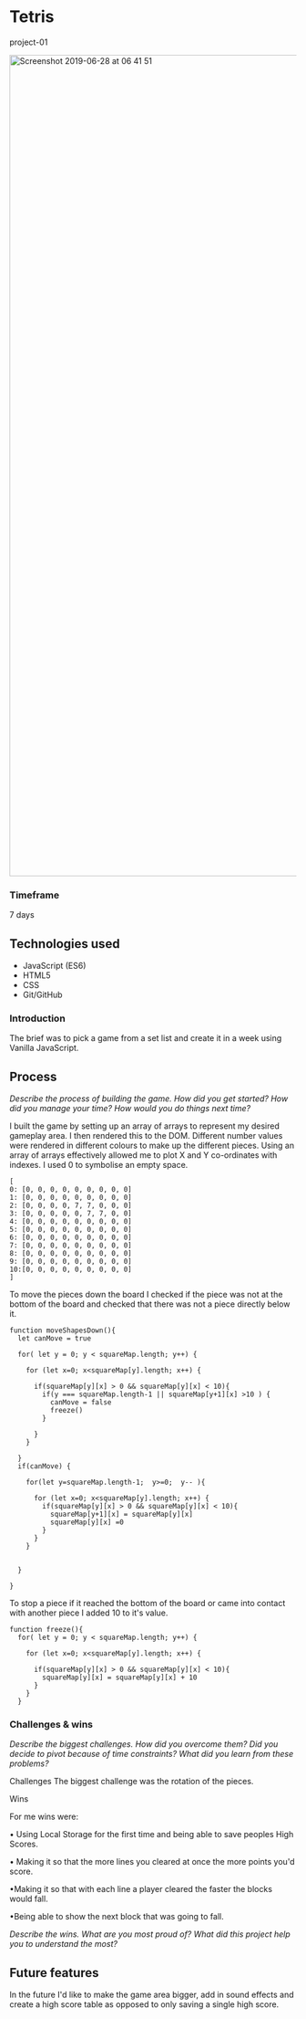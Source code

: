 # Tetris
project-01


<img width="1439" alt="Screenshot 2019-06-28 at 06 41 51" src="https://user-images.githubusercontent.com/44926628/60319901-edb51d00-996f-11e9-8828-ab79d112155d.png">

### Timeframe
7 days

## Technologies used


* JavaScript (ES6)
* HTML5
* CSS
* Git/GitHub


### Introduction
The brief was to pick a game from a set list and create it in a week using Vanilla JavaScript.


## Process
_Describe the process of building the game. How did you get started? How did you manage your time? How would you do things next time?_

I built the game by setting up an array of arrays to represent my desired gameplay area. I then rendered this to the DOM. Different number values were rendered in different colours to make up the different pieces. Using an array of arrays effectively allowed me to plot X and Y co-ordinates with indexes. I used 0 to symbolise an empty space.

```
[
0: [0, 0, 0, 0, 0, 0, 0, 0, 0]
1: [0, 0, 0, 0, 0, 0, 0, 0, 0]
2: [0, 0, 0, 0, 7, 7, 0, 0, 0]
3: [0, 0, 0, 0, 0, 7, 7, 0, 0]
4: [0, 0, 0, 0, 0, 0, 0, 0, 0]
5: [0, 0, 0, 0, 0, 0, 0, 0, 0]
6: [0, 0, 0, 0, 0, 0, 0, 0, 0]
7: [0, 0, 0, 0, 0, 0, 0, 0, 0]
8: [0, 0, 0, 0, 0, 0, 0, 0, 0]
9: [0, 0, 0, 0, 0, 0, 0, 0, 0]
10:[0, 0, 0, 0, 0, 0, 0, 0, 0]
]
```

To move the pieces down the board I checked if the piece was not at the bottom of the board and checked that there was not a piece directly below it.

```
function moveShapesDown(){
  let canMove = true

  for( let y = 0; y < squareMap.length; y++) {

    for (let x=0; x<squareMap[y].length; x++) {

      if(squareMap[y][x] > 0 && squareMap[y][x] < 10){
        if(y === squareMap.length-1 || squareMap[y+1][x] >10 ) {
          canMove = false
          freeze()
        }

      }
    }

  }
  if(canMove) {

    for(let y=squareMap.length-1;  y>=0;  y-- ){

      for (let x=0; x<squareMap[y].length; x++) {
        if(squareMap[y][x] > 0 && squareMap[y][x] < 10){
          squareMap[y+1][x] = squareMap[y][x]
          squareMap[y][x] =0
        }
      }
    }


  }

}
```

To stop a piece if it reached the bottom of the board or came into contact with another piece I added 10 to it's value.

```
function freeze(){
  for( let y = 0; y < squareMap.length; y++) {

    for (let x=0; x<squareMap[y].length; x++) {

      if(squareMap[y][x] > 0 && squareMap[y][x] < 10){
        squareMap[y][x] = squareMap[y][x] + 10
      }
    }
  }
  ```


### Challenges & wins
_Describe the biggest challenges.
  How did you overcome them?
  Did you decide to pivot because of time constraints?
  What did you learn from these problems?_


Challenges
  The biggest challenge was the rotation of the pieces.


Wins

For me wins were:

• Using Local Storage for the first time and being able to save peoples High Scores.

• Making it so that the more lines you cleared at once the more points you'd score.

•Making it so that with each line a player cleared the faster the blocks would fall.

•Being able to show the next block that was going to fall.


_Describe the wins.
  What are you most proud of?
  What did this project help you to understand the most?_




## Future features
In the future I'd like to make the game area bigger, add in sound effects and create a high score table as opposed to only saving a single high score.

